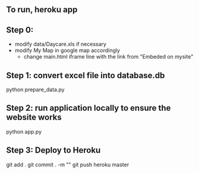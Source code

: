 ## To run, heroku app

## Step 0:
 - modify data/Daycare.xls if necessary
 - modify My Map in google map accordingly
   - change main.html iframe line with the link from "Embeded on mysite"

## Step 1: convert excel file into database.db
python prepare_data.py

## Step 2: run application locally to ensure the website works
python app.py

## Step 3: Deploy to Heroku
git add .
git commit . -m ""
git push heroku master
